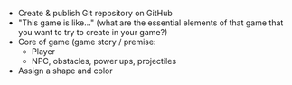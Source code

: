 * Create & publish Git repository on GitHub
* "This game is like..." (what are the essential elements of that game that you want to try to create in your game?)
* Core of game (game story / premise:
  - Player
  - NPC, obstacles, power ups, projectiles
* Assign a shape and color
